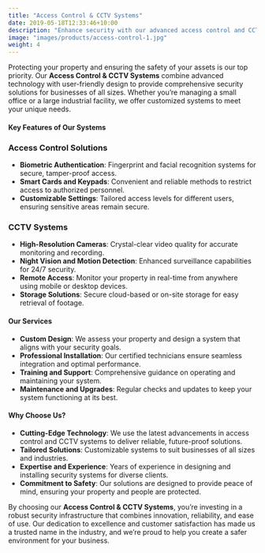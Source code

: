 ```yaml
---
title: "Access Control & CCTV Systems"
date: 2019-05-18T12:33:46+10:00
description: "Enhance security with our advanced access control and CCTV systems. Customized solutions for businesses of all sizes, ensuring 24/7 protection and peace of mind."
image: "images/products/access-control-1.jpg"
weight: 4
---
```


Protecting your property and ensuring the safety of your assets is our top priority. Our **Access Control & CCTV Systems** combine advanced technology with user-friendly design to provide comprehensive security solutions for businesses of all sizes. Whether you’re managing a small office or a large industrial facility, we offer customized systems to meet your unique needs.

#### **Key Features of Our Systems**

### Access Control Solutions
  - **Biometric Authentication**: Fingerprint and facial recognition systems for secure, tamper-proof access.
  - **Smart Cards and Keypads**: Convenient and reliable methods to restrict access to authorized personnel.
  - **Customizable Settings**: Tailored access levels for different users, ensuring sensitive areas remain secure.

### CCTV Systems

  - **High-Resolution Cameras**: Crystal-clear video quality for accurate monitoring and recording.
  - **Night Vision and Motion Detection**: Enhanced surveillance capabilities for 24/7 security.
  - **Remote Access**: Monitor your property in real-time from anywhere using mobile or desktop devices.
  - **Storage Solutions**: Secure cloud-based or on-site storage for easy retrieval of footage.

#### **Our Services**
- **Custom Design**: We assess your property and design a system that aligns with your security goals.
- **Professional Installation**: Our certified technicians ensure seamless integration and optimal performance.
- **Training and Support**: Comprehensive guidance on operating and maintaining your system.
- **Maintenance and Upgrades**: Regular checks and updates to keep your system functioning at its best.

#### **Why Choose Us?**
- **Cutting-Edge Technology**: We use the latest advancements in access control and CCTV systems to deliver reliable, future-proof solutions.
- **Tailored Solutions**: Customizable systems to suit businesses of all sizes and industries.
- **Expertise and Experience**: Years of experience in designing and installing security systems for diverse clients.
- **Commitment to Safety**: Our solutions are designed to provide peace of mind, ensuring your property and people are protected.

By choosing our **Access Control & CCTV Systems**, you’re investing in a robust security infrastructure that combines innovation, reliability, and ease of use. Our dedication to excellence and customer satisfaction has made us a trusted name in the industry, and we’re proud to help you create a safer environment for your business.
